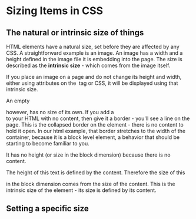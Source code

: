 # Sizing Items in CSS #

## The natural or intrinsic size of things ##
HTML elements have a natural size, set before they are affected by any CSS. A straightforward example is an image. An image has a width and a height defined in the image file it is embedding into the page. The size is described as the **intrinsic size** - which comes from the image itself.

If you place an image on a page and do not change its height and width, either using attributes on the <img> tag or CSS, it will be displayed using that intrinsic size.

An empty <div> however, has no size of its own. If you add a <Div> to your HTML with no content, then give it a border - you'll see a line on the page. This is the collapsed border on the element - there is no content to hold it open. In our html example, that border stretches to the width of the container, because it is a block level element, a behavior that should be starting to become familiar to you. 

It has no height (or size in the block dimension) because there is no content.

The height of this text is defined by the content. Therefore the size of this <div> in the block dimension comes from the size of the content. This is the intrinsic size of the element - its size is defined by its content.

## Setting a specific size ##